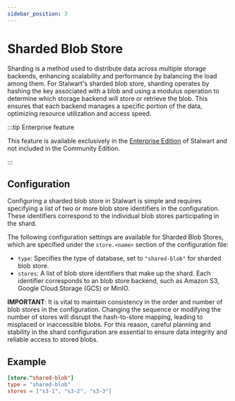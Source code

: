 ```yaml
---
sidebar_position: 3
---
```


# Sharded Blob Store

Sharding is a method used to distribute data across multiple storage backends, enhancing scalability and performance by balancing the load among them. For Stalwart's sharded blob store, sharding operates by hashing the key associated with a blob and using a modulus operation to determine which storage backend will store or retrieve the blob. This ensures that each backend manages a specific portion of the data, optimizing resource utilization and access speed.

:::tip Enterprise feature

This feature is available exclusively in the [Enterprise Edition](/docs/server/enterprise) of Stalwart and not included in the Community Edition.

:::

## Configuration

Configuring a sharded blob store in Stalwart is simple and requires specifying a list of two or more blob store identifiers in the configuration. These identifiers correspond to the individual blob stores participating in the shard. 

The following configuration settings are available for Sharded Blob Stores, which are specified under the `store.<name>` section of the configuration file:

- `type`: Specifies the type of database, set to `"shared-blob"` for sharded blob store.
- `stores`: A list of blob store identifiers that make up the shard. Each identifier corresponds to an blob store backend, such as Amazon S3, Google Cloud Storage (GCS) or MinIO.

**IMPORTANT**: It is vital to maintain consistency in the order and number of blob stores in the configuration. Changing the sequence or modifying the number of stores will disrupt the hash-to-store mapping, leading to misplaced or inaccessible blobs. For this reason, careful planning and stability in the shard configuration are essential to ensure data integrity and reliable access to stored blobs.

## Example

```toml
[store."shared-blob"]
type = "shared-blob"
stores = ["s3-1", "s3-2", "s3-3"]
```

